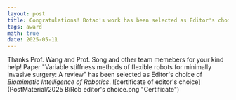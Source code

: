 ```yaml
---
layout: post
title: Congratulations! Botao's work has been selected as Editor's choice of *Biomimetic Intelligence of Robotics*!
tags: award
math: true
date: 2025-05-11
---
```

Thanks Prof. Wang and Prof. Song and other team memebers for your kind help!
Paper "Variable stiffness methods of flexible robots for minimally invasive surgery: A review" has been selected as Editor's choice of *Biomimetic Intelligence of Robotics*.
![certificate of editor's choice](PostMaterial/2025 BiRob editor's choice.png "Certificate")
